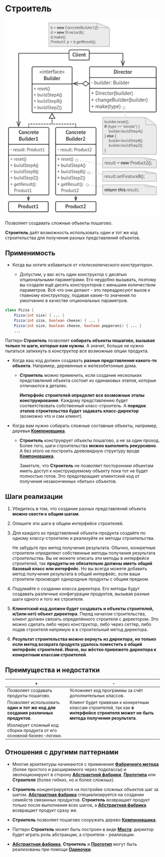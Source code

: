 # Строитель

![UML](/src/AdditionalDocs/uml/Builder.png)

Позволяет создавать сложные объекты пошагово.
 
**Строитель** даёт возможность использовать один и тот же код строительства для получения разных представлений объектов.

## Применимость

- Когда вы хотите избавиться от «*телескопического конструктора*».

  - Допустим, у вас есть один конструктор с десятью опциональными параметрами. Его неудобно вызывать, поэтому вы создали ещё десять конструкторов с меньшим количеством параметров. Всё что они делают - это переадресуют вызов к главному конструктору, подавая какие-то значения по умолчанию в качестве опциональных параметров.
  
```java
class Pizza {
    Pizza(int size) { ... }        
    Pizza(int size, boolean cheese) { ... }    
    Pizza(int size, boolean cheese, boolean pepperoni) { ... }
    ...
```

Паттерн **Строитель** позволяет **собирать объекты пошагово, вызывая только те шаги, которые вам нужны**. А значит, больше не нужно пытаться запихнуть в конструктор все возможные опции продукта.

- Когда ваш код должен создавать **разные представления какого-то объекта**. Например, деревянные и железобетонные дома.

  - **Строитель** можно применить, если создание нескольких представлений объекта состоит из одинаковых этапов, которые отличаются в деталях.

    **Интерфейс строителей определит все возможные этапы конструирования**. Каждому представлению будет соответствовать собственный класс-строитель. А **порядок этапов строительства будет задавать класс-директор** (возможно что и сам клиент).

- Когда вам нужно собирать сложные составные объекты, например, деревья [**Компоновщика**][Composite].

  - **Строитель** конструирует объекты пошагово, а не за один проход. Более того, шаги строительства **можно выполнять рекурсивно**. А без этого не построить древовидную структуру вроде [**Компоновщика**][Composite].

    Заметьте, что **Строитель** не позволяет посторонним объектам иметь доступ к конструируемому объекту пока тот не будет полностью готов. Это предотвращает клиентский код от получения незаконченных «битых» объектов.

## Шаги реализации

1. Убедитесь в том, что создание разных представлений объекта **можно свести к общим шагам**.

2. Опишите эти шаги в общем интерфейсе строителей.

3. Для каждого из представлений объекта-продукта создайте по одному классу-строителю и реализуйте их методы строительства.

   Не забудьте про метод получения результата. Обычно, конкретные строители определяют собственные методы получения результата строительства. Вы не можете описать эти методы в интерфейсе строителей, так **продукты не обязательно должны иметь общий базовый класс или интерфейс**. Но вы всегда можете добавить метод получения результата в общий интерфейс, если ваши строители производят однородные продукты с общим предком.

4. Подумайте о создании класса директора. Его методы будут создавать различные конфигурации продуктов, вызывая разные шаги одного и того же строителя.

5. **Клиентский код должен будет создавать и объекты строителей, и/(или нет) объект директора**. Перед началом строительства, клиент должен связать определённого строителя с директором. Это можно сделать либо через конструктор, либо через сеттер, либо подав строителя напрямую в в строительный метод директора.

6. **Результат строительства можно вернуть из директора, но только если метод возврата продукта удалось поместить в общий интерфейс строителей. Иначе, вы жёстко привяжете директора к конкретным классам строителей**.

## Преимущества и недостатки
 
 | + | - |
 | ------ | ------ |
 |Позволяет создавать продукты пошагово.|Усложняет код программы за счёт дополнительных классов.
 |Позволяет использовать **один и тот же код для создания различных продуктов**. |Клиент будет привязан к конкретным классам строителей, так как **в интерфейсе строителя может не быть метода получения результата**.
 |Изолирует сложный код сборки продукта от его основной бизнес-логики.
 
 
## Отношения с другими паттернами

- Многие архитектуры начинаются с применения [**Фабричного метода**][Factory_Method] (более простого и расширяемого через подклассы) и эволюционируют в сторону [**Абстрактной фабрики**][Abstract_Factory], [**Прототипа**][Prototype] или **Строителя** (более гибких, но и более сложных).

- **Строитель** концентрируется на постройке сложных объектов шаг за шагом. [**Абстрактная фабрика**][Abstract_Factory] специализируется на создании семейств связанных продуктов. **Строитель** возвращает продукт только после выполнения всех шагов, а [**Абстрактная фабрика**][Abstract_Factory] возвращает продукт сразу же.

- **Строитель** позволяет пошагово сооружать дерево [**Компоновщика**][Composite].

- Паттерн **Строитель** может быть построен в виде [**Моста**][Bridge]: директор будет играть роль абстракции, а строители - реализации.

- [**Абстрактная фабрика**][Abstract_Factory], **Строитель** и [**Прототип**][Prototype] могут быть реализованы при помощи [**Одиночки**][Singleton].


[Abstract_Factory]: </src/Creational/Factorys/Abstract_Factory/Abstract_Factory.md>
[Factory_Method]: </src/Creational/Factorys/Factory_Method/Factory_Method.md>
[Builder]: </src/Creational/Builder/Builder.md>
[Prototype]: </src/Creational/Prototype/Prоtotype.md>
[Singleton]: </src/Creational/Singleton/Singleton.md>

[Adapter]: </src/Structural/Adapter/Adapter.md>
[Bridge]: </src/Structural/Bridge/Bridge.md>
[Composite]: </src/Structural/Composite/Composite.md>
[Decorator]: </src/Structural/Decorator/Decorator.md>
[Facade]: </src/Structural/Facade/Facade.md>
[Flyweight]: </src/Structural/Flyweight/Flyweight.md>
[Proxy]: </src/Structural/Proxy/Proxy.md>

[Chain_of_Responsibility]: </src/Behavioral/Chain_of_Responsibility/Chain_of_Responsibility.md>
[Command]: </src/Behavioral/Command/Command.md>
[Iterator]: </src/Behavioral/Iterator/Iterator.md>
[Mediator]: </src/Behavioral/Mediator/Mediator.md>
[Memento]: </src/Behavioral/Memento/Memento.md>
[Observer]: </src/Behavioral/Observer/Observer.md>
[State]: </src/Behavioral/State/State.md>
[Strategy]: </src/Behavioral/Strategy/Strategy.md>
[Template_Method]: </src/Behavioral/Template_Method/Template_Method.md>
[Visitor]: </src/Behavioral/Visitor/Visitor.md>
